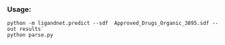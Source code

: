 ### Usage:

```
python -m ligandnet.predict --sdf  Approved_Drugs_Organic_3895.sdf --out results`
python parse.py
```
